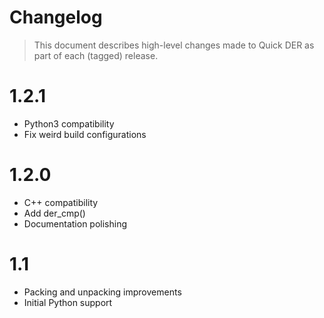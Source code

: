 # Changelog

> This document describes high-level changes made to Quick DER
> as part of each (tagged) release.

# 1.2.1

- Python3 compatibility
- Fix weird build configurations

# 1.2.0

- C++ compatibility
- Add der_cmp()
- Documentation polishing

# 1.1

- Packing and unpacking improvements
- Initial Python support

